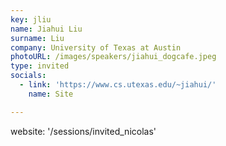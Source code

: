 ```yaml
---
key: jliu
name: Jiahui Liu
surname: Liu
company: University of Texas at Austin
photoURL: /images/speakers/jiahui_dogcafe.jpeg
type: invited
socials:
  - link: 'https://www.cs.utexas.edu/~jiahui/'
    name: Site

---
```

website: '/sessions/invited_nicolas'
